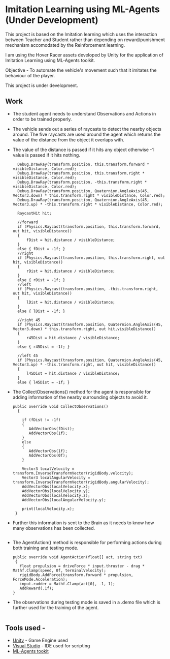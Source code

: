 # Imitation Learning using ML-Agents (Under Development)

This project is based on the Imitation learning which uses the interaction between Teacher and Student rather than depending on reward/punishment mechanism accomodated by the Reinforcement learning. </br>

I am using the Hover Racer assets developed by Unity for the application of Imitation Learning using ML-Agents toolkit.

Objective - To automate the vehicle's movement such that it imitates the behaviour of the player.

This project is under development. </br>

## Work

* The student agent needs to understand Observations and Actions in order to be trained properly.

* The vehicle sends out a series of raycasts to detect the nearby objects around. The five raycasts are used around the agent which returns the value of the distance from the object it overlaps with.

* The value of the distance is passed if it hits any object otherwise -1 value is passed if it hits nothing.
![]()


        Debug.DrawRay(transform.position, this.transform.forward * visibleDistance, Color.red);
        Debug.DrawRay(transform.position, this.transform.right * visibleDistance, Color.red);
        Debug.DrawRay(transform.position, -this.transform.right * visibleDistance, Color.red);
        Debug.DrawRay(transform.position, Quaternion.AngleAxis(45, Vector3.down) * this.transform.right * visibleDistance, Color.red);
        Debug.DrawRay(transform.position, Quaternion.AngleAxis(45, Vector3.up) * -this.transform.right * visibleDistance, Color.red);
        
        RaycastHit hit;

        //forward 
        if (Physics.Raycast(transform.position, this.transform.forward, out hit, visibleDistance))
        {
            fDist = hit.distance / visibleDistance;
        }
        else { fDist = -1f; }
        //right
        if (Physics.Raycast(transform.position, this.transform.right, out hit, visibleDistance))
        {
            rDist = hit.distance / visibleDistance;
        }
        else { rDist = -1f; }
        //left
        if (Physics.Raycast(transform.position, -this.transform.right, out hit, visibleDistance))
        {
            lDist = hit.distance / visibleDistance;
        }
        else { lDist = -1f; }

        //right 45
        if (Physics.Raycast(transform.position, Quaternion.AngleAxis(45, Vector3.down) * this.transform.right, out hit,visibleDistance))
        {
            r45Dist = hit.distance / visibleDistance;
        }
        else { r45Dist = -1f; }

        //left 45
        if (Physics.Raycast(transform.position, Quaternion.AngleAxis(45, Vector3.up) * -this.transform.right, out hit, visibleDistance))
        {
            l45Dist = hit.distance / visibleDistance;
        }
        else { l45Dist = -1f; }
        
* The CollectObservations() method for the agent is responsible for adding information of the nearby surrounding objects to avoid it. 

      public override void CollectObservations()
        {
       
          if (fDist != -1f)
          {
             AddVectorObs(fDist);
             AddVectorObs(1f);
          }
          else
          {
             AddVectorObs(1f);
             AddVectorObs(0f);
          }
        
          Vector3 localVelocity = transform.InverseTransformVector(rigidBody.velocity);
          Vector3 localAngularVelocity = transform.InverseTransformVector(rigidBody.angularVelocity);
          AddVectorObs(localVelocity.x);
          AddVectorObs(localVelocity.y);
          AddVectorObs(localVelocity.z);
          AddVectorObs(localAngularVelocity.y);

          print(localVelocity.x);
       }

* Further this information is sent to the Brain as it needs to know how many observations has been collected.

![]()


* The AgentAction() method is responsible for performing actions during both training and testing mode.

      public override void AgentAction(float[] act, string txt)
       {
         float propulsion = driveForce * input.thruster - drag * Mathf.Clamp(speed, 0f, terminalVelocity);
         rigidBody.AddForce(transform.forward * propulsion, ForceMode.Acceleration);
         input.rudder = Mathf.Clamp(act[0], -1, 1);
         AddReward(.1f);
      }

* The observations during testing mode is saved in a .demo file which is further used for the training of the agent.

![]()

## Tools used -

* [Unity](https://unity.com/) - Game Engine used
* [Visual Studio](https://visualstudio.microsoft.com/) - IDE used for scripting
* [ML-Agents tookit](https://github.com/Unity-Technologies/ml-agents)
